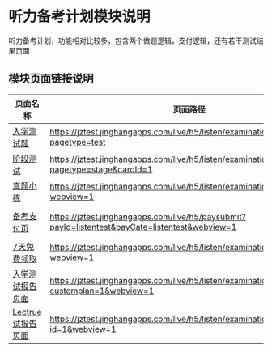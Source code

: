 <!-- 模块大标题 -->
# 听力备考计划模块说明
<!-- 模块说明 -->
听力备考计划，功能相对比较多，包含两个做题逻辑，支付逻辑，还有若干测试结果页面

<!--项目功能模块说明-->
## 模块页面链接说明
| 页面名称 | 页面路径 | 传参说明 | 支持平台 |
|--------|---------|---------|---------|
|[入学测试题](./pages/test.md) | https://jztest.jinghangapps.com/live/h5/listen/examination/test?pagetype=test | pagetype=test | webview | 
|[阶段测试](./pages/test.md) | https://jztest.jinghangapps.com/live/h5/listen/examination/test?pagetype=stage&cardId=1 | pagetype=stage<br/>cardId = 1 | webview | 
|[真题小练](./pages/zhen.md) | https://jztest.jinghangapps.com/live/h5/listen/examination/zhenPractice?webview=1 | webview=1 | webview、h5 | 
|[备考支付页](../pay) | https://jztest.jinghangapps.com/live/h5/paysubmit?payId=listentest&payCate=listentest&webview=1 | webview=1<br/>payId=listentest<br/>payCate=listentest | webview、h5 | 
|[7天免费领取](./pages/other.md) | https://jztest.jinghangapps.com/live/h5/listen/examination/freeGet?webview=1 | webview=1 | webview、h5 |
|[入学测试报告页面](./pages/other.md) | https://jztest.jinghangapps.com/live/h5/listen/examination/report?customplan=1&webview=1 | webview=1<br/>customplan=1 | webview、h5 | 
|[Lectrue试报告页面](./pages/other.md) | https://jztest.jinghangapps.com/live/h5/listen/examination/lecturePort?id=1&webview=1 | webview=1<br/>id=1 | webview、h5 | 

